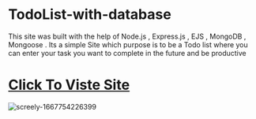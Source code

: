 # TodoList-with-database
This site was built with the help of Node.js , Express.js , EJS , MongoDB , Mongoose . Its a simple Site which purpose is to be a Todo list where you can enter your task you want to complete in the future and be productive

# <a href="https://guarded-shelf-51675.herokuapp.com/"> Click To Viste Site </a>

![screely-1667754226399](https://user-images.githubusercontent.com/99864714/200184394-ac10340b-6983-4515-85f0-b2cbf57364b1.png)
